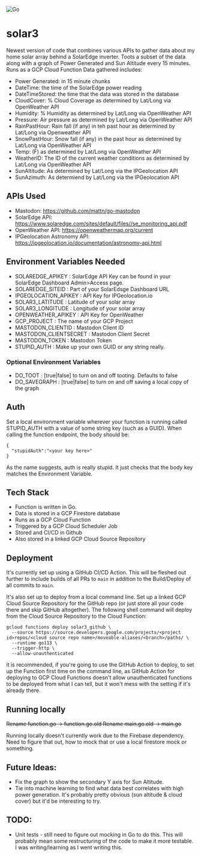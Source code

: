![Go](https://github.com/jasondborneman/solar3/workflows/Go/badge.svg?branch=main)

# solar3
Newest version of code that combines various APIs to gather data about my home solar array behind a SolarEdge inverter. Toots a subset of the data along with a graph of Power Generated and Sun Altitude every 15 minutes. Runs as a GCP Cloud Function Data gathered includes:

* Power Generated: in 15 minute chunks
* DateTime: the time of the SolarEdge power reading
* DateTimeStored: the time that the data was stored in the database
* CloudCover: % Cloud Coverage as determined by Lat/Long via OpenWeather API
* Humidity: % Humidity as determined by Lat/Long via OpenWeather API
* Pressure: Air pressure as determined by Lat/Long via OpenWeather API
* RainPastHour: Rain fall (if any) in teh past hour as determined by Lat/Long via Openweather API
* SnowPastHour: Snow fall (if any) in the past hour as determined by Lat/Long via OpenWeather API
* Temp: (F) as determined by Lat/Long via OpenWeather API
* WeatherID: The ID of the current weather conditions as determined by Lat/Long via OpenWeather API
* SunAltitude: As determined by Lat/Long via the IPGeolocation API
* SunAzimuth: As determiend by Lat/Long via the IPGeolocation API

## APIs Used
* Mastodon: https://github.com/mattn/go-mastodon
* SolarEdge API: https://www.solaredge.com/sites/default/files//se_monitoring_api.pdf
* OpenWeather API: https://openweathermap.org/current
* IPGeolocation Astronomy API: https://ipgeolocation.io/documentation/astronomy-api.html

## Environment Variables Needed
* SOLAREDGE_APIKEY : SolarEdge API Key can be found in your SolarEdge Dashboard Admin>Access page.
* SOLAREDGE_SITEID : Part of your SolarEdsge Dashboard URL
* IPGEOLOCATION_APIKEY : API Key for IPGeolocation.io
* SOLAR3_LATITUDE : Latitude of your solar array
* SOLAR3_LONGITUDE : Longitude of your solar array
* OPENWEATHER_APIKEY : API Key for OpenWeather
* GCP_PROJECT : The name of your GCP Project
* MASTODON_CLIENTID : Mastodon Client ID
* MASTODON_CLIENTSECRET : Mastodon Client Secret
* MASTODON_TOKEN : Mastodon Token
* STUPID_AUTH : Make up your own GUID or any string really.

### Optional Environment Variables
* DO_TOOT : [true|false] to turn on and off tooting. Defaults to false
* DO_SAVEGRAPH : [true|false] to turn on and off saving a local copy of the graph

## Auth
Set a local environment variable wherever your function is running called STUPID_AUTH with a value of some string key (such as a GUID). When calling the function endpoint, the body should be:

```
{
  "stupidAuth":"<your key here>"
}
```

As the name suggests, auth is really stupid. It just checks that the body key matches the Environment Variable.

## Tech Stack

* Function is written in Go.
* Data is stored in a GCP Firestore database
* Runs as a GCP Cloud Function
* Triggered by a GCP Cloud Scheduler Job
* Stored and CI/CD in Github 
* Also stored in a linked GCP Cloud Source Repository

## Deployment

It's currently set up using a GitHub CI/CD Action. This will be fleshed out further to include builds of all PRs to `main` in addition to the Build/Deploy of all commits to `main`.

It's also set up to deploy from a local command line. Set up a linked GCP Cloud Source Repository for the GitHub repo (or just store all your code there and skip GitHub altogether). The following shell command will deploy from the Cloud Source Repository to the Cloud Function:

```
gcloud functions deploy solar3_github \
  --source https://source.developers.google.com/projects/<project id>repos/<cloud source repo name>/moveable-aliases/<branch>/paths/ \
  --runtime go113 \
  --trigger-http \
  --allow-unauthenticated
```

it is recommended, if you're going to use the GitHub Action to deploy, to set up the Function first time on the command line, as GitHub Action for deploying to GCP Cloud Functions doesn't allow unauthenticated functions to be deployed from what I can tell, but it won't mess with the setting if it's already there.

## Running locally

~~Rename function.go -> function.go.old
Rename main.go.old -> main.go~~

Running locally doesn't currently work due to the Firebase dependency. Need to figure that out, how to mock that or use a local firestore mock or something.

## Future Ideas:
* Fix the graph to show the secondary Y axis for Sun Altitude.
* Tie into machine learning to find what data best correlates with high power generation. It's probably pretty obvious (sun altitude & cloud cover) but it'd be interesting to try.

## TODO:
* Unit tests - still need to figure out mocking in Go to do this. This will probably mean some restructuring of the code to make it more testable. I was writing/learning as I went writing this.
